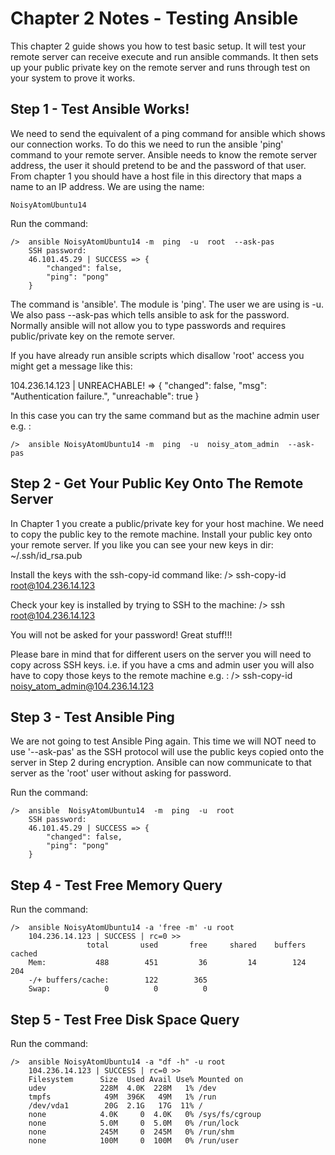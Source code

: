 # Chapter 2 Notes - Testing Ansible

This chapter 2 guide shows you how to test basic setup. It will test your remote server can receive execute and run ansible
commands. It then sets up your public private key on the remote server and runs through test on your system to prove it works.


## Step 1 - Test Ansible Works!

We need to send the equivalent of a ping command for ansible which shows our connection works. To do this we need to run the
ansible 'ping' command to your remote server. Ansible needs to know the remote server address, the user it should pretend to be
and the password of that user.
From chapter 1 you should have a host file in this directory that maps a name to an IP address. We are using the name:
	
	NoisyAtomUbuntu14

Run the command:

	/>  ansible NoisyAtomUbuntu14 -m  ping  -u  root  --ask-pas
		SSH password: 
		46.101.45.29 | SUCCESS => {
			"changed": false, 
			"ping": "pong"
		}

The command is 'ansible'. The module is 'ping'. The user we are using is -u. We also pass --ask-pas which tells ansible to
ask for the password. Normally ansible will not allow you to type passwords and requires public/private key on the remote server.

If you have already run ansible scripts which disallow 'root' access you might get a message like this:

104.236.14.123 | UNREACHABLE! => {
    "changed": false, 
    "msg": "Authentication failure.", 
    "unreachable": true
}

In this case you can try the same command but as the machine admin user e.g. :

	/>  ansible NoisyAtomUbuntu14 -m  ping  -u  noisy_atom_admin  --ask-pas
	

## Step 2 - Get Your Public Key Onto The Remote Server

In Chapter 1 you create a public/private key for your host machine. We need to copy the public key to the remote machine.
Install your public key onto your remote server. If you like you can see your new keys in dir:
	~/.ssh/id_rsa.pub
	
Install the keys with the ssh-copy-id command like:
	/>  ssh-copy-id root@104.236.14.123
	
Check your key is installed by trying to SSH to the machine:
	/>  ssh root@104.236.14.123

You will not be asked for your password! Great stuff!!!

Please bare in mind that for different users on the server you will need to copy across SSH keys. i.e. if you have a cms and 
admin user you will also have to copy those keys to the remote machine e.g. :
	/>  ssh-copy-id noisy_atom_admin@104.236.14.123


## Step 3 - Test Ansible Ping

We are not going to test Ansible Ping again. This time we will NOT need to use '--ask-pas' as the SSH protocol will use the public
keys copied onto the server in Step 2 during encryption. Ansible can now communicate to that server as the 'root' user without
asking for password.

Run the command:

	/>  ansible  NoisyAtomUbuntu14  -m  ping  -u  root
		SSH password: 
		46.101.45.29 | SUCCESS => {
			"changed": false, 
			"ping": "pong"
		}

## Step 4 - Test Free Memory Query

Run the command:

	/>	ansible NoisyAtomUbuntu14 -a 'free -m' -u root
		104.236.14.123 | SUCCESS | rc=0 >>
					 total       used       free     shared    buffers     cached
		Mem:           488        451         36         14        124        204
		-/+ buffers/cache:        122        365
		Swap:            0          0          0


## Step 5 - Test Free Disk Space Query

Run the command:

	/>	ansible NoisyAtomUbuntu14 -a "df -h" -u root
		104.236.14.123 | SUCCESS | rc=0 >>
		Filesystem      Size  Used Avail Use% Mounted on
		udev            228M  4.0K  228M   1% /dev
		tmpfs            49M  396K   49M   1% /run
		/dev/vda1        20G  2.1G   17G  11% /
		none            4.0K     0  4.0K   0% /sys/fs/cgroup
		none            5.0M     0  5.0M   0% /run/lock
		none            245M     0  245M   0% /run/shm
		none            100M     0  100M   0% /run/user
	
	
